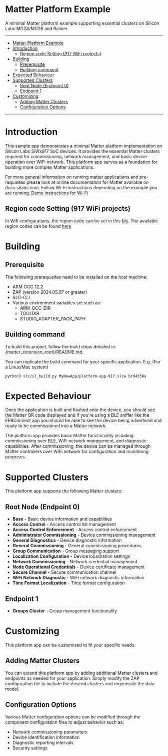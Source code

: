 # Matter Platform Example

A minimal Matter platform example supporting essential clusters on Silicon Labs MG24/MG26 and Rainier.

<hr>

- [Matter Platform Example](#matter-platform-example)
- [Introduction](#introduction)
  - [Region code Setting (917 WiFi projects)](#region-code-setting-917-wifi-projects)
- [Building](#building)
  - [Prerequisite](#prerequisite)
  - [Building command](#building-command)
- [Expected Behaviour](#expected-behaviour)
- [Supported Clusters](#supported-clusters)
  - [Root Node (Endpoint 0)](#root-node-endpoint-0)
  - [Endpoint 1](#endpoint-1)
- [Customizing](#customizing)
  - [Adding Matter Clusters](#adding-matter-clusters)
  - [Configuration Options](#configuration-options)

<hr>

# Introduction

This sample app demonstrates a minimal Matter platform implementation on Silicon Labs SiWx917 SoC devices. It provides the essential Matter clusters required for commissioning, network management, and basic device operation over WiFi network. This platform app serves as a foundation for building more complex Matter applications.

For more general information on running matter applications and pre-requisites please look at online 
documentation for Matter available on docs.silabs.com. Follow Wi-Fi instructions depending on the example you are running.
[Demo instructions for Wi-Fi](https://docs.silabs.com/matter/2.7.0/matter-wifi)

## Region code Setting (917 WiFi projects)

In Wifi configurations, the region code can be set in this
[file](https://github.com/SiliconLabsSoftware/matter_sdk/blob/085bd03532990e5b1f99ff4b08ebce4f4ca5edf6/src/platform/silabs/wifi/SiWx/WifiInterface.cpp#L125).
The available region codes can be found
[here](https://github.com/SiliconLabs/wiseconnect/blob/f675628eefa1ac4990e94146abb75dd08b522571/components/device/silabs/si91x/wireless/inc/sl_si91x_types.h#L71)

# Building

## Prerequisite

The following prerequisites need to be installed on the host machine:

- ARM GCC 12.2
- ZAP (version 2024.05.07 or greater)
- SLC-CLI
- Various environment variables set such as:
    - ARM_GCC_DIR
    - TOOLDIR
    - STUDIO_ADAPTER_PACK_PATH

## Building command
To build this project, follow the build steps detailed in:
{matter_extension_root}/README.md.

You can replicate the build command for your specific application.
E.g. (For a Linux/Mac system)
```
python3 slc/sl_build.py MyNewApp/platform-app-917.slcw brd4338a
```

# Expected Behaviour

Once the application is built and flashed onto the device, you should see the Matter QR code displayed and if you're using a BLE sniffer like the EFRConnect app you should be able to see the device being advertised and ready to be commissioned into a Matter network.

The platform app provides basic Matter functionality including commissioning over BLE, WiFi network management, and diagnostic capabilities. After commissioning, the device can be managed through Matter controllers over WiFi network for configuration and monitoring purposes.

# Supported Clusters

This platform app supports the following Matter clusters:

## Root Node (Endpoint 0)
- **Base** - Basic device information and capabilities
- **Access Control** - Access control list management
- **Access Control Enforcement** - Access control enforcement
- **Administrator Commissioning** - Device commissioning management
- **General Diagnostics** - Device diagnostic information
- **General Commissioning** - General commissioning procedures
- **Group Communication** - Group messaging support
- **Localization Configuration** - Device localization settings
- **Network Commissioning** - Network credential management
- **Node Operational Credentials** - Device certificate management
- **Secure Channel** - Secure communication channel
- **WiFi Network Diagnostic** - WiFi network diagnostic information
- **Time Format Localization** - Time format configuration

## Endpoint 1
- **Groups Cluster** - Group management functionality

# Customizing 

This platform app can be customized to fit your specific needs:

## Adding Matter Clusters
You can extend this platform app by adding additional Matter clusters and endpoints as needed for your application. Simply modify the ZAP configuration file to include the desired clusters and regenerate the data model.

## Configuration Options
Various Matter configuration options can be modified through the component configuration files to adjust behavior such as:
- Network commissioning parameters
- Device identification information
- Diagnostic reporting intervals
- Security settings
